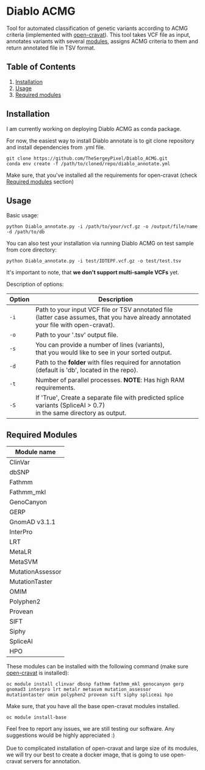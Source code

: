 # Diablo ACMG
Tool for automated classification of genetic variants according to ACMG criteria (implemented with 
[open-cravat](https://github.com/KarchinLab/open-cravat)). This tool takes VCF file as input, annotates variants with 
several [modules](#required-modules), assigns ACMG criteria to them and return annotated file in TSV format. 

## Table of Contents

1. [Installation](#installation)
2. [Usage](#Usage)
3. [Required modules](#required-modules)

## Installation

I am currently working on deploying Diablo ACMG as conda package.

For now, the easiest way to install Diablo annotate is to git clone repository and install dependencies from .yml file.

```
git clone https://github.com/TheSergeyPixel/Diablo_ACMG.git
conda env create -f /path/to/cloned/repo/diablo_annotate.yml
```
Make sure, that you've installed all the requirements for open-cravat (check [Required modules](#required-modules) section)

## Usage 
Basic usage:

```
python Diablo_annotate.py -i /path/to/your/vcf.gz -o /output/file/name -d /path/to/db
```
You can also test your installation via running Diablo ACMG on test sample from core directory: <br/>
```
python Diablo_annotate.py -i test/IDTEPF.vcf.gz -o test/test.tsv
```
It's important to note, that **we don't support multi-sample VCFs** yet. 

Description of options:

| **Option** | **Description**                                                                                                                           |
|------------|-------------------------------------------------------------------------------------------------------------------------------------------|
| ```-i```   | Path to your input VCF file or TSV annotated file <br/>(latter case assumes, that you have already annotated your file with open-cravat). |
| ```-o```   | Path to your '.tsv' output file.                                                                                                          |
| ```-s```   | You can provide a number of lines (variants),<br/>that you would like to see in your sorted output.                                       |
| ```-d```   | Path to the **folder** with files required for annotation<br/>(default is 'db', located in the repo).                                     |
| ```-t```   | Number of parallel processes. **NOTE**: Has high RAM requirements.                                                                        |
| ```-S```   | If 'True', Create a separate file with predicted splice variants (SpliceAI > 0.7)<br/> in the same directory as output.                   |



## Required Modules

| **Module name**  |
|------------------|
| ClinVar          |
| dbSNP            |
| Fathmm           |
| Fathmm_mkl       |
| GenoCanyon       |
| GERP             |
| GnomAD v3.1.1    |
| InterPro         |
| LRT              |
| MetaLR           |
| MetaSVM          |
| MutationAssessor |
| MutationTaster   |
| OMIM             |
| Polyphen2        |
| Provean          |
| SIFT             |
| Siphy            |
| SpliceAI         |
| HPO              |

These modules can be installed with the following command (make sure 
[open-cravat](https://github.com/KarchinLab/open-cravat) is installed):
```
oc module install clinvar dbsnp fathmm fathmm_mkl genocanyon gerp gnomad3 interpro lrt metalr metasvm mutation_assessor
mutationtaster omim polyphen2 provean sift siphy spliceai hpo
```
Make sure, that you have all the base open-cravat modules installed.
```
oc module install-base
```
Feel free to report any issues, we are still testing our software. Any suggestions would be highly appreciated :) <br/> 
<br/>
Due to complicated installation of open-cravat and large size of its modules, we will try our best to create a docker image, 
that is going to use open-cravat servers for annotation.
